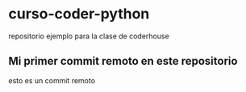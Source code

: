 # curso-coder-python
repositorio ejemplo para la clase de coderhouse

## Mi primer commit remoto en este repositorio
esto es un commit remoto

